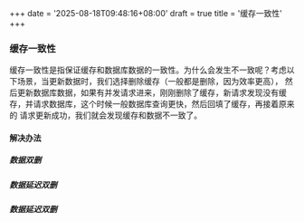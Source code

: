 +++
date = '2025-08-18T09:48:16+08:00'
draft = true
title = '缓存一致性'
+++
### 缓存一致性
缓存一致性是指保证缓存和数据库数据的一致性。为什么会发生不一致呢？考虑以下场景，当更新数据时，我们选择删除缓存（一般都是删除，因为效率更高），
然后更新数据库数据，如果有并发请求进来，刚刚删除了缓存，新请求发现没有缓存，并请求数据库，这个时候一般数据库查询更快，然后回填了缓存，再接着原来的
请求更新成功，我们就会发现缓存和数据不一致了。
#### 解决办法
##### 数据双删
##### 数据延迟双删
##### 数据延迟双删